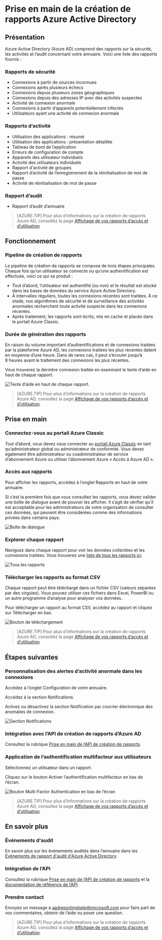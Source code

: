 <properties
   pageTitle="Création de rapports Azure Active Directory : Prise en main | Microsoft Azure"
   description="Répertorie les différents rapports disponibles dans le rapport d'Azure Active Directory"
   services="active-directory"
   documentationCenter=""
   authors="dhanyahk"
   manager="femila"
   editor=""/>

<tags
   ms.service="active-directory"
   ms.devlang="na"
   ms.topic="get-started-article"
   ms.tgt_pltfrm="na"
   ms.workload="identity"
   ms.date="03/07/2016"
   ms.author="dhanyahk"/>

# Prise en main de la création de rapports Azure Active Directory

## Présentation

Azure Active Directory (Azure AD) comprend des rapports sur la sécurité, les activités et l’audit concernant votre annuaire. Voici une liste des rapports fournis :

### Rapports de sécurité

- Connexions à partir de sources inconnues
- Connexions après plusieurs échecs
- Connexions depuis plusieurs zones géographiques
- Connexions depuis des adresses IP avec des activités suspectes
- Activité de connexion anormale
- Connexions à partir d’appareils potentiellement infectés
- Utilisateurs ayant une activité de connexion anormale

### Rapports d’activité

- Utilisation des applications : résumé
- Utilisation des applications : présentation détaillée
- Tableau de bord de l’application
- Erreurs de configuration de compte
- Appareils des utilisateur individuels
- Activité des utilisateurs individuels
- Rapport d'activité de groupes
- Rapport d’activité de l’enregistrement de la réinitialisation de mot de passe
- Activité de réinitialisation de mot de passe

### Rapport d’audit

- Rapport d’audit d’annuaire

> [AZURE.TIP] Pour plus d’informations sur la création de rapports Azure AD, consultez la page [Affichage de vos rapports d’accès et d’utilisation](active-directory-view-access-usage-reports.md).



## Fonctionnement


### Pipeline de création de rapports

Le pipeline de création de rapports se compose de trois étapes principales. Chaque fois qu’un utilisateur se connecte ou qu’une authentification est effectuée, voici ce qui se produit :

- Tout d’abord, l’utilisateur est authentifié (ou non) et le résultat est stocké dans les bases de données du service Azure Active Directory.
- À intervalles réguliers, toutes les connexions récentes sont traitées. À ce stade, nos algorithmes de sécurité et de surveillance des activités anormales recherchent toute activité suspecte dans les connexions récentes.
- Après traitement, les rapports sont écrits, mis en cache et placés dans le portail Azure Classic.

### Durée de génération des rapports

En raison du volume important d’authentifications et de connexions traitées par la plateforme Azure AD, les connexions traitées les plus récentes datent en moyenne d’une heure. Dans de rares cas, il peut s’écouler jusqu’à 8 heures avant le traitement des connexions les plus récentes.

Vous trouverez la dernière connexion traitée en examinant le texte d’aide en haut de chaque rapport.

![Texte d’aide en haut de chaque rapport.](./media/active-directory-reporting-getting-started/reportingWatermark.PNG)

> [AZURE.TIP] Pour plus d’informations sur la création de rapports Azure AD, consultez la page [Affichage de vos rapports d’accès et d’utilisation](active-directory-view-access-usage-reports.md).



## Prise en main


### Connectez-vous au portail Azure Classic

Tout d’abord, vous devez vous connecter au [portail Azure Classic](https://manage.windowsazure.com) en tant qu’administrateur global ou administrateur de conformité. Vous devez également être administrateur ou coadministrateur de service d’abonnement Azure ou utiliser l’abonnement Azure « Accès à Azure AD ».

### Accès aux rapports

Pour afficher les rapports, accédez à l’onglet Rapports en haut de votre annuaire.

Si c’est la première fois que vous consultez les rapports, vous devez valider une boîte de dialogue avant de pouvoir les afficher. Il s’agit de vérifier qu’il est acceptable pour les administrateurs de votre organisation de consulter ces données, qui peuvent être considérées comme des informations privées dans certains pays.

![Boîte de dialogue](./media/active-directory-reporting-getting-started/dialogBox.png)

### Explorer chaque rapport

Naviguez dans chaque rapport pour voir les données collectées et les connexions traitées. Vous trouverez une [liste de tous les rapports ici](active-directory-reporting-guide.md).

![Tous les rapports](./media/active-directory-reporting-getting-started/reportsMain.png)

### Télécharger les rapports au format CSV

Chaque rapport peut être téléchargé dans un fichier CSV (valeurs séparées par des virgules). Vous pouvez utiliser ces fichiers dans Excel, PowerBI ou un autre programme d’analyse pour analyser vos données.

Pour télécharger un rapport au format CSV, accédez au rapport et cliquez sur Télécharger en bas.

![Bouton de téléchargement](./media/active-directory-reporting-getting-started/downloadButton.png)

> [AZURE.TIP] Pour plus d’informations sur la création de rapports Azure AD, consultez la page [Affichage de vos rapports d’accès et d’utilisation](active-directory-view-access-usage-reports.md).





## Étapes suivantes

### Personnalisation des alertes d’activité anormale dans les connexions

Accédez à l’onglet Configuration de votre annuaire.

Accédez à la section Notifications.

Activez ou désactivez la section Notification par courrier électronique des anomalies de connexion.

![Section Notifications](./media/active-directory-reporting-getting-started/notificationsSection.png)

### Intégration avec l’API de création de rapports d’Azure AD

Consultez la rubrique [Prise en main de l’API de création de rapports](active-directory-reporting-api-getting-started.md).

### Application de l’authentification multifacteur aux utilisateurs

Sélectionnez un utilisateur dans un rapport.

Cliquez sur le bouton Activer l’authentification multifacteur en bas de l’écran.

![Bouton Multi-Factor Authentication en bas de l’écran](./media/active-directory-reporting-getting-started/mfaButton.png)

> [AZURE.TIP] Pour plus d’informations sur la création de rapports Azure AD, consultez la page [Affichage de vos rapports d’accès et d’utilisation](active-directory-view-access-usage-reports.md).




## En savoir plus


### Événements d'audit

En savoir plus sur les événements audités dans l’annuaire dans les [Événements de rapport d'audit d'Azure Active Directory](active-directory-reporting-audit-events.md).

### Intégration de l’API

Consultez la rubrique [Prise en main de l’API de création de rapports](active-directory-reporting-api-getting-started.md) et la [documentation de référence de l’API](https://msdn.microsoft.com/library/azure/mt126081.aspx).

### Prendre contact

Envoyez un message à [aadreportinghelp@microsoft.com](mailto:aadreportinghelp@microsoft.com) pour faire part de vos commentaires, obtenir de l’aide ou poser une question.

> [AZURE.TIP] Pour plus d’informations sur la création de rapports Azure AD, consultez la page [Affichage de vos rapports d’accès et d’utilisation](active-directory-view-access-usage-reports.md).

<!---HONumber=AcomDC_0928_2016-->